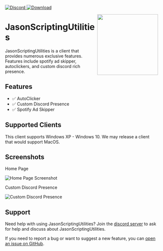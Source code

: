 <p align="left">
  <a href="https://discord.gg/ZEDUWwJZPy">
    <img src="https://img.shields.io/badge/-Chat_on_Discord-7289DA.svg?logo=discord&style=flat-square&logoColor=white" alt="Discord">
  </a>
  <a href="https://github.com/JaxonTekk/JasonScriptingUtilities/releases">
    <img src="https://img.shields.io/badge/-Download_from_Github-D24939.svg?logo=githubs&style=flat-square&logoColor=white" alt="Download">
  </a>
</p>

<img align="right" src="https://media.discordapp.net/attachments/740320598030549192/833480796899115009/161861276115055440.png" height="200" width="200">

# JasonScriptingUtilities

JasonScriptingUtilities is a client that provides numerous exclusive features. Features include spotify ad skipper, autoclickers, and custom discord rich presence. 

## Features
- ✅ AutoClicker
- ✅ Custom Discord Presence
- ✅ Spotify Ad Skipper

## Supported Clients

This client supports Windows XP - Windows 10. We may release a client that would support MacOS.

## Screenshots

Home Page

<img src="https://media.discordapp.net/attachments/740320598030549192/833565682573639750/unknown.png" alt="Home Page Screenshot">

Custom Discord Presence

<img src="https://media.discordapp.net/attachments/740320598030549192/833722169347014697/unknown.png" alt="Custom Discord Presence">

## Support

Need help with using JasonScriptingUtilities? Join the [discord server](https://discord.gg/ZEDUWwJZPy) to ask for help and discuss about JasonScriptingUtilities.

If you need to report a bug or want to suggest a new feature, you can [open an issue on GitHub](https://github.com/JaxonTekk/JasonScriptingUtilities/issues/new).
